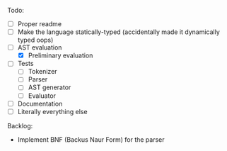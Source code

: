 Todo:
- [ ] Proper readme
- [ ] Make the language statically-typed (accidentally made it dynamically typed oops)
- [ ] AST evaluation
  - [x] Preliminary evaluation
- [ ] Tests
  - [ ] Tokenizer
  - [ ] Parser
  - [ ] AST generator
  - [ ] Evaluator
- [ ] Documentation
- [ ] Literally everything else

Backlog:
- Implement BNF (Backus Naur Form) for the parser